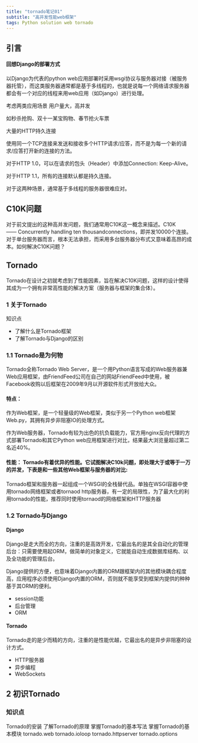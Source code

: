 ```yaml
---
title: "tornado笔记01"
subtitle: "高并发性能web框架"
tags: Python solution web tornado
---
```



## 引言
#### 回想Django的部署方式
以Django为代表的python web应用部署时采用wsgi协议与服务器对接（被服务器托管），而这类服务器通常都是基于多线程的，也就是说每一个网络请求服务器都会有一个对应的线程来用web应用（如Django）进行处理。

考虑两类应用场景
用户量大，高并发

如秒杀抢购、双十一某宝购物、春节抢火车票

大量的HTTP持久连接

使用同一个TCP连接来发送和接收多个HTTP请求/应答，而不是为每一个新的请求/应答打开新的连接的方法。

对于HTTP 1.0，可以在请求的包头（Header）中添加Connection: Keep-Alive。

对于HTTP 1.1，所有的连接默认都是持久连接。

对于这两种场景，通常基于多线程的服务器很难应对。

## C10K问题
对于前文提出的这种高并发问题，我们通常用C10K这一概念来描述。C10K—— Concurrently handling ten thousandconnections，即并发10000个连接。对于单台服务器而言，根本无法承担，而采用多台服务器分布式又意味着高昂的成本。如何解决C10K问题？

## Tornado
Tornado在设计之初就考虑到了性能因素，旨在解决C10K问题，这样的设计使得其成为一个拥有非常高性能的解决方案（服务器与框架的集合体）。

### 1 关于Tornado
知识点
- 了解什么是Tornado框架
- 了解Tornado与Django的区别


### 1.1 Tornado是为何物
Tornado全称Tornado Web Server，是一个用Python语言写成的Web服务器兼Web应用框架，由FriendFeed公司在自己的网站FriendFeed中使用，被Facebook收购以后框架在2009年9月以开源软件形式开放给大众。

#### 特点：

作为Web框架，是一个轻量级的Web框架，类似于另一个Python web框架Web.py，其拥有异步非阻塞IO的处理方式。

作为Web服务器，Tornado有较为出色的抗负载能力，官方用nginx反向代理的方式部署Tornado和其它Python web应用框架进行对比，结果最大浏览量超过第二名近40%。

#### 性能： Tornado有着优异的性能。它试图解决C10k问题，即处理大于或等于一万的并发，下表是和一些其他Web框架与服务器的对比:

Tornado框架和服务器一起组成一个WSGI的全栈替代品。单独在WSGI容器中使用tornado网络框架或者tornaod http服务器，有一定的局限性，为了最大化的利用tornado的性能，推荐同时使用tornaod的网络框架和HTTP服务器


### 1.2 Tornado与Django
#### Django
Django是走大而全的方向，注重的是高效开发，它最出名的是其全自动化的管理后台：只需要使用起ORM，做简单的对象定义，它就能自动生成数据库结构、以及全功能的管理后台。

Django提供的方便，也意味着Django内置的ORM跟框架内的其他模块耦合程度高，应用程序必须使用Django内置的ORM，否则就不能享受到框架内提供的种种基于其ORM的便利。

- session功能
- 后台管理
- ORM
#### Tornado
Tornado走的是少而精的方向，注重的是性能优越，它最出名的是异步非阻塞的设计方式。

- HTTP服务器
- 异步编程
- WebSockets


## 2 初识Tornado
### 知识点
Tornado的安装
了解Tornado的原理
掌握Tornado的基本写法
掌握Tornado的基本模块
tornado.web
tornado.ioloop
tornado.httpserver
tornado.options